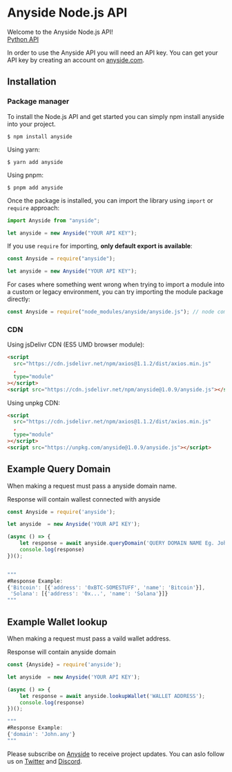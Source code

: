 # Anyside Node.js API

Welcome to the Anyside Node.js API!<br />
[Python API](https://github.com/Anyside-Api/Anyside-Python-API)

In order to use the Anyside API you will need an API key. You can get your API key by creating an account on [anyside.com](https://anyside.com/).

## Installation

### Package manager

To install the Node.js API and get started you can simply npm install anyside into your project.

```ssh
$ npm install anyside
```

Using yarn:

```ssh
$ yarn add anyside
```

Using pnpm:

```ssh
$ pnpm add anyside
```

Once the package is installed, you can import the library using `import` or `require` approach:

```javascript
import Anyside from "anyside";

let anyside = new Anyside("YOUR API KEY");
```

If you use `require` for importing, **only default export is available**:

```javascript
const Anyside = require("anyside");

let anyside = new Anyside("YOUR API KEY");
```

For cases where something went wrong when trying to import a module into a custom or legacy environment,
you can try importing the module package directly:

```javascript
const Anyside = require("node_modules/anyside/anyside.js"); // node commonJS bundle (ES2017)
```

### CDN

Using jsDelivr CDN (ES5 UMD browser module):

```html
<script
  src="https://cdn.jsdelivr.net/npm/axios@1.1.2/dist/axios.min.js"
  ,
  type="module"
></script>
<script src="https://cdn.jsdelivr.net/npm/anyside@1.0.9/anyside.js"></script>
```

Using unpkg CDN:

```html
<script
  src="https://cdn.jsdelivr.net/npm/axios@1.1.2/dist/axios.min.js"
  ,
  type="module"
></script>
<script src="https://unpkg.com/anyside@1.0.9/anyside.js"></script>
```

## Example Query Domain

When making a request must pass a anyside domain name.

Response will contain wallest connected with anyside

```javascript
const Anyside = require('anyside');

let anyside  = new Anyside('YOUR API KEY');

(async () => {
    let response = await anyside.queryDomain('QUERY DOMAIN NAME Eg. John.any');
    console.log(response)
})();


"""
#Response Example:
{'Bitcoin': [{'address': '0xBTC-SOMESTUFF', 'name': 'Bitcoin'}],
 'Solana': [{'address': '0x...', 'name': 'Solana'}]}
"""
```

## Example Wallet lookup

When making a request must pass a vaild wallet address.

Response will contain anyside domain

```javascript
const {Anyside} = require('anyside');

let anyside  = new Anyside('YOUR API KEY');

(async () => {
    let response = await anyside.lookupWallet('WALLET ADDRESS');
    console.log(response)
})();

"""
#Response Example:
{'domain': 'John.any'}
"""
```

Please subscribe on [Anyside](https://anyside.com/) to receive project updates.
You can aslo follow us on [Twitter](https://twitter.com/AnysideNames) and [Discord](https://discord.com/invite/MKDBhDEtUn).
